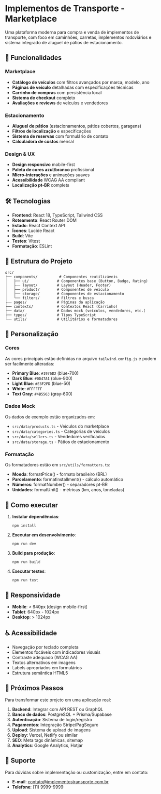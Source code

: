 # Implementos de Transporte - Marketplace

Uma plataforma moderna para compra e venda de implementos de transporte, com foco em caminhões, carretas, implementos rodoviários e sistema integrado de aluguel de pátios de estacionamento.

## 🚀 Funcionalidades

### Marketplace
- **Catálogo de veículos** com filtros avançados por marca, modelo, ano
- **Páginas de veículo** detalhadas com especificações técnicas
- **Carrinho de compras** com persistência local
- **Sistema de checkout** completo
- **Avaliações e reviews** de veículos e vendedores

### Estacionamento
- **Aluguel de pátios** (estacionamentos, pátios cobertos, garagens)
- **Filtros de localização** e especificações
- **Sistema de reservas** com formulário de contato
- **Calculadora de custos** mensal

### Design & UX
- **Design responsivo** mobile-first
- **Paleta de cores azul/branco** profissional
- **Micro-interações** e animações suaves
- **Acessibilidade** WCAG AA compliant
- **Localização pt-BR** completa

## 🛠️ Tecnologias

- **Frontend**: React 18, TypeScript, Tailwind CSS
- **Roteamento**: React Router DOM
- **Estado**: React Context API
- **Ícones**: Lucide React
- **Build**: Vite
- **Testes**: Vitest
- **Formatação**: ESLint

## 📂 Estrutura do Projeto

```
src/
├── components/          # Componentes reutilizáveis
│   ├── ui/             # Componentes base (Button, Badge, Rating)
│   ├── layout/         # Layout (Header, Footer)
│   ├── product/        # Componentes de veículo
│   ├── storage/        # Componentes de estacionamento
│   └── filters/        # Filtros e busca
├── pages/              # Páginas da aplicação
├── contexts/           # Contextos React (Carrinho)
├── data/               # Dados mock (veículos, vendedores, etc.)
├── types/              # Tipos TypeScript
└── utils/              # Utilitários e formatadores
```

## 🎨 Personalização

### Cores
As cores principais estão definidas no arquivo `tailwind.config.js` e podem ser facilmente alteradas:

- **Primary Blue**: `#1976D2` (blue-700)
- **Dark Blue**: `#0D47A1` (blue-900)  
- **Light Blue**: `#E3F2FD` (blue-50)
- **White**: `#FFFFFF`
- **Text Gray**: `#4B5563` (gray-600)

### Dados Mock
Os dados de exemplo estão organizados em:

- `src/data/products.ts` - Veículos do marketplace
- `src/data/categories.ts` - Categorias de veículos
- `src/data/sellers.ts` - Vendedores verificados
- `src/data/storage.ts` - Pátios de estacionamento

### Formatação
Os formatadores estão em `src/utils/formatters.ts`:

- **Moeda**: formatPrice() - formato brasileiro (BRL)
- **Parcelamento**: formatInstallment() - cálculo automático
- **Números**: formatNumber() - separadores pt-BR
- **Unidades**: formatUnit() - métricas (km, anos, toneladas)

## 🚀 Como executar

1. **Instalar dependências**:
   ```bash
   npm install
   ```

2. **Executar em desenvolvimento**:
   ```bash
   npm run dev
   ```

3. **Build para produção**:
   ```bash
   npm run build
   ```

4. **Executar testes**:
   ```bash
   npm run test
   ```

## 📱 Responsividade

- **Mobile**: < 640px (design mobile-first)
- **Tablet**: 640px - 1024px  
- **Desktop**: > 1024px

## ♿ Acessibilidade

- Navegação por teclado completa
- Elementos focáveis com indicadores visuais
- Contraste adequado (WCAG AA)
- Textos alternativos em imagens
- Labels apropriados em formulários
- Estrutura semântica HTML5

## 🔧 Próximos Passos

Para transformar este projeto em uma aplicação real:

1. **Backend**: Integrar com API REST ou GraphQL
2. **Banco de dados**: PostgreSQL + Prisma/Supabase
3. **Autenticação**: Sistema de login/registro
4. **Pagamentos**: Integração Stripe/PagSeguro
5. **Upload**: Sistema de upload de imagens
6. **Deploy**: Vercel, Netlify ou similar
7. **SEO**: Meta tags dinâmicas, sitemap
8. **Analytics**: Google Analytics, Hotjar

## 📧 Suporte

Para dúvidas sobre implementação ou customização, entre em contato:
- **E-mail**: contato@implementostransporte.com.br
- **Telefone**: (11) 9999-9999